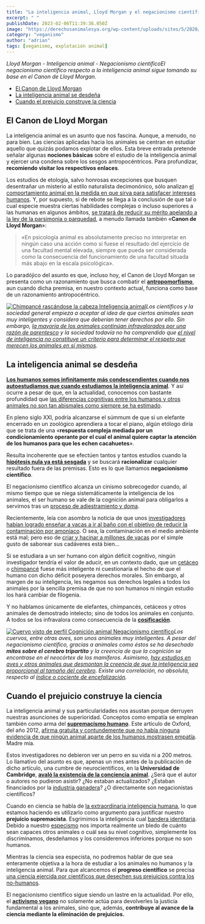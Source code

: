 ```yaml
---
title: "La inteligencia animal, Lloyd Morgan y el negacionismo científico"
excerpt: " "
publishDate: 2023-02-06T11:39:36.050Z
image: "https://derechosanimalesya.org/wp-content/uploads/sites/5/2020/02/Fotograf%C3%ADa-de-Lloyd-Morgan.webp"
category: "veganismo"
author: "adrian"
tags: [veganismo, explotación animal]
---
```

_Lloyd Morgan - Inteligencia animal - Negacionismo científicoEl negacionismo científico respecto a la inteligencia animal sigue tomando su base en el Canon de Lloyd Morgan._

- [El Canon de Lloyd Morgan](https://derechosanimalesya.org/la-inteligencia-animal-lloyd-morgan-y-el-negacionismo-cientifico/#El_Canon_de_Lloyd_Morgan.com "El Canon de Lloyd Morgan")
- [La inteligencia animal se desdeña](https://derechosanimalesya.org/la-inteligencia-animal-lloyd-morgan-y-el-negacionismo-cientifico/#La_inteligencia_animal_se_desdena "La inteligencia animal se desdeña")
- [Cuando el prejuicio construye la ciencia](https://derechosanimalesya.org/la-inteligencia-animal-lloyd-morgan-y-el-negacionismo-cientifico/#Cuando_el_prejuicio_construye_la_ciencia "Cuando el prejuicio construye la ciencia")

## El Canon de Lloyd Morgan 

La inteligencia animal es un asunto que nos fascina. Aunque, a menudo, no para bien. Las ciencias aplicadas hacia los animales se centran en estudiar aquello que quizás podamos explotar de ellos. Esta breve entrada pretende señalar algunas **nociones básicas** sobre el estudio de la inteligencia animal y ejercer una condena sobre los sesgos antropocéntricos. Para profundizar, **recomiendo visitar los respectivos enlaces**.

Los estudios de etología, salvo honrosas excepciones que busquen desentrañar un misterio al estilo naturalista decimonónico, sólo analizan [el comportamiento animal en la medida en que sirva para satisfacer intereses humanos](https://www.lavanguardia.com/natural/20190828/464269640946/ovejas-mutantes-contra-enfermedades-cerebrales-infantiles.html). Y, por supuesto, si de rebote se llega a la conclusión de que tal o cual especie muestra ciertas habilidades complejas o incluso superiores a las humanas en algunos ámbitos, [se tratará de reducir su mérito apelando a la ley de la parsimonia o parquedad](http://lluvia-con-truenos.blogspot.com/2015/11/instintos.html#more), a menudo llamada también «**Canon de Lloyd Morgan**»:

> «En psicología animal es absolutamente preciso no interpretar en ningún caso una acción como si fuese el resultado del ejercicio de una facultad mental elevada, siempre que pueda ser considerada como la consecuencia del funcionamiento de una facultad situada más abajo en la escala psicológica».

Lo paradójico del asunto es que, incluso hoy, el Canon de Lloyd Morgan se presenta como un razonamiento que busca combatir el **[antropomorfismo](http://lluvia-con-truenos.blogspot.com.es/2015/01/anacromorfismo.html)**, aun cuando dicha premisa, en nuestro contexto actual, funciona como base de un razonamiento antropocéntrico.

[![Chimpancé rascándose la cabeza  Inteligencia animal](https://derechosanimalesya.org/wp-content/uploads/sites/5/2020/02/%C2%A1Derechos-Animales-ya-Chimpanc%C3%A9-rasc%C3%A1ndose-la-cabeza.webp "La inteligencia animal, Lloyd Morgan y el negacionismo científico 10")](https://derechosanimalesya.org/wp-content/uploads/sites/5/2020/02/%C2%A1Derechos-Animales-ya-Chimpanc%C3%A9-rasc%C3%A1ndose-la-cabeza.webp)_Los científicos y la sociedad general empieza a aceptar al idea de que ciertos animales sean muy inteligentes y considera que deberían tener derechos por ello. Sin embargo, [la mayoría de los animales continúan infravalorados por una razón de parentesco](https://derechosanimalesya.org/el-fraude-del-bienestar-animal-y-de-la-carne-ecologica/) y la sociedad todavía no ha comprendido que [el nivel de inteligencia no constituye un criterio para determinar el respeto que merecen los animales en sí mismos](https://derechosanimalesya.org/el-principio-de-igualdad-hacia-los-animales/)._

## La inteligencia animal se desdeña

[**Los humanos somos infinitamente más condescendientes cuando nos autoestudiamos que cuando estudiamos la inteligencia animal**](https://derechosanimalesya.org/el-especismo-en-la-ciencia-y-en-las-publicaciones-academicas/). Y así ocurre a pesar de que, en la actualidad, conocemos con bastante profundidad que [las diferencias cognitivas entre los humanos y otros animales no son tan abismales como siempre se ha estimado](https://lluvia-con-truenos.blogspot.com/2017/11/mentes-animales.html).

En pleno siglo XXI, podría alcanzarse el súmmum de que si un elefante encerrado en un zoológico aprendiera a tocar el piano, algún etólogo diría que se trata de una «**respuesta compleja mediada por un condicionamiento operante por el cual el animal quiere captar la atención de los humanos para que les echen cacahuetes**».

Resulta incoherente que se efectúen tantos y tantos estudios cuando la [**hipótesis nula ya está sesgada**](https://lluvia-con-truenos.blogspot.com/2020/01/son-personas-los-animales.html) y se buscará **racionalizar** cualquier resultado fuera de las premisas. Esto es lo que llamamos **negacionismo científico**.

El negacionismo científico alcanza un cinismo sobrecogedor cuando, al mismo tiempo que se niega sistemáticamente la inteligencia de los animales, el ser humano se vale de la cognición animal para obligarlos a servirnos tras un [proceso de adiestramiento y doma](https://derechosanimalesya.org/la-equitacion-y-la-doma-de-caballos/).

Recientemente, leía con asombro la noticia de que unos [investigadores habían logrado enseñar a vacas a ir al baño con el objetivo de reducir la contaminación por amoniaco](https://www.rtve.es/television/20210914/ensenan-vacas-ir-bano-para-reducir-contaminacion-amoniaco/2170787.shtml). O sea, la contaminación en el medio ambiente está mal; pero eso de [criar y hacinar a millones de vacas](https://derechosanimalesya.org/la-industria-lactea-y-la-esclavitud-de-las-vacas-lecheras/) por el simple gusto de saborear sus cadáveres está bien…

Si se estudiara a un ser humano con algún déficit cognitivo, ningún investigador tendría el valor de aducir, en un contexto dado, que un [cetáceo](https://derechosanimalesya.org/dia-internacional-de-ballenas-y-delfines/) o [chimpancé](https://derechosanimalesya.org/hakuna-matata-narcisismo-y-falsa-tolerancia/) fuese más inteligente ni cuestionaría el hecho de que el humano con dicho déficit poseyera derechos morales. Sin embargo, al margen de su inteligencia, les negamos sus derechos legales a todos los animales por la sencilla premisa de que no son humanos ni ningún estudio los hará cambiar de filogenia.

Y no hablamos únicamente de elefantes, chimpancés, cetáceos y otros animales de demostrado intelecto; sino de todos los animales en conjunto. A todos se los infravalora como consecuencia de la [**cosificación**](https://derechosanimalesya.org/humanizacion-animalizacion-y-cosificacion/).

[![Cuervo visto de perfil  Cognición animal  Negacionismo científico](https://derechosanimalesya.org/wp-content/uploads/sites/5/2020/02/%C2%A1Derechos-Animales-ya-Cuervo-visto-de-perfil.webp "La inteligencia animal, Lloyd Morgan y el negacionismo científico 11")](https://derechosanimalesya.org/wp-content/uploads/sites/5/2020/02/%C2%A1Derechos-Animales-ya-Cuervo-visto-de-perfil.webp)_Los cuervos, entre otras aves, son unos animales muy inteligentes. A pesar del negacionismo científico, gracias a animales como éstos se ha desechado **mitos sobre el cerebro tripartito** y la creencia de que la cognición se encontrase en el neocórtex de los mamíferos. Asimismo, [hay estudios en aves y otros animales que desmontan la creencia de que la inteligencia sea proporcional al tamaño del cerebro](https://www.agenciasinc.es/Noticias/Los-loros-grises-se-ayudan-mutuamente-para-obtener-comida). Existe una correlación, no absoluta, respecto al [índice o cociente de encefalización](https://es.wikipedia.org/wiki/Cociente_de_encefalizaci%C3%B3n)._

## Cuando el prejuicio construye la ciencia

La inteligencia animal y sus particularidades nos asustan porque derruyen nuestras asunciones de superioridad. Conceptos como empatía se emplean también como arma del [**supremacismo humano**](https://derechosanimalesya.org/la-falacia-naturalista-como-argumento-para-excusar-la-explotacion-animal/). Este artículo de Oxford, del año 2012, [afirma gratuita y contundemente que no había ninguna evidencia de que ningún animal aparte de los humanos mostrasen empatía](http://www.ox.ac.uk/news/2012-08-01-rat-and-ant-rescues-dont-show-empathy). Madre mía.

Estos investigadores no debieron ver un perro en su vida ni a 200 metros. Lo llamativo del asunto es que, apenas un mes antes de la publicación de dicho artículo, una cumbre de neurocientíficos, en la **Universidad de Cambridge**, [**avaló la existencia de la conciencia animal**](http://fcmconference.org/img/FCMCProgram.pdf). ¿Será que el autor o autores no pudieron asistir? ¿No estaban actualizados? ¿Estaban financiados por la [industria ganadera](https://derechosanimalesya.org/la-ganaderia-y-las-practicas-ganaderas/)? ¿O directamente son negacionistas científicos?

Cuando en ciencia se habla de [la extraordinaria inteligencia humana](https://derechosanimalesya.org/el-antropocentrismo-en-la-ciencia-un-mal-inevitable/), lo que estamos haciendo es utilizarlo como argumento para justificar nuestro **prejuicio supremacista**. Esgrimimos la inteligencia cual [bandera identitaria](https://derechosanimalesya.org/el-veganismo-es-de-izquierdas-el-veganismo-es-interseccional/). Debido a nuestro [especismo](https://derechosanimalesya.org/que-es-el-especismo/) nos importa realmente un bledo de cuánto sean capaces otros animales o cuál sea su nivel cognitivo, simplemente los discriminamos, desdeñamos y los consideremos inferiores porque no son humanos.

Mientras la ciencia sea especista, no podremos hablar de que sea enteramente objetiva a la hora de estudiar a los animales no humanos y la inteligencia animal. Para que alcancemos el **progreso científico** se precisa [una ciencia ejercida por científicos que desechen sus prejuicios contra los no-humanos](https://derechosanimalesya.org/la-domesticacion-la-seleccion-artificial-y-sus-efectos/).

El negacionismo científico sigue siendo un lastre en la actualidad. Por ello, el [**activismo vegano**](https://derechosanimalesya.org/que-es-el-veganismo-y-como-llevarlo-a-la-practica/) no solamente actúa para devolverles la justicia fundamental a los animales, sino que, además, **contribuye al avance de la ciencia mediante la eliminación de prejuicios.**